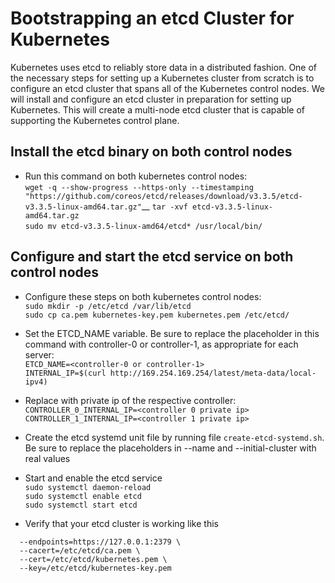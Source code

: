 # Bootstrapping an etcd Cluster for Kubernetes
Kubernetes uses etcd to reliably store data in a distributed fashion. One of the necessary steps for setting up a Kubernetes cluster from scratch is to configure an etcd cluster that spans all of the Kubernetes control nodes. We will install and configure an etcd cluster in preparation for setting up Kubernetes. This will create a multi-node etcd cluster that is capable of supporting the Kubernetes control plane.

## Install the etcd binary on both control nodes
* Run this command on both kubernetes control nodes:  
`wget -q --show-progress --https-only --timestamping "https://github.com/coreos/etcd/releases/download/v3.3.5/etcd-v3.3.5-linux-amd64.tar.gz"`__
`tar -xvf etcd-v3.3.5-linux-amd64.tar.gz`  
`sudo mv etcd-v3.3.5-linux-amd64/etcd* /usr/local/bin/`  

## Configure and start the etcd service on both control nodes
* Configure these steps on both kubernetes control nodes:  
`sudo mkdir -p /etc/etcd /var/lib/etcd`  
`sudo cp ca.pem kubernetes-key.pem kubernetes.pem /etc/etcd/`  

* Set the ETCD_NAME variable. Be sure to replace the placeholder in this command with controller-0 or controller-1, as appropriate for each server:  
`ETCD_NAME=<controller-0 or controller-1>`  
`INTERNAL_IP=$(curl http://169.254.169.254/latest/meta-data/local-ipv4)`  

* Replace with private ip of the respective controller:  
`CONTROLLER_0_INTERNAL_IP=<controller 0 private ip>`  
`CONTROLLER_1_INTERNAL_IP=<controller 1 private ip>`  

* Create the etcd systemd unit file by running file `create-etcd-systemd.sh`. Be sure to replace the placeholders in --name and --initial-cluster with real values  

* Start and enable the etcd service  
`sudo systemctl daemon-reload`  
`sudo systemctl enable etcd`  
`sudo systemctl start etcd`  

* Verify that your etcd cluster is working like this  
```sudo ETCDCTL_API=3 etcdctl member list \
  --endpoints=https://127.0.0.1:2379 \
  --cacert=/etc/etcd/ca.pem \
  --cert=/etc/etcd/kubernetes.pem \
  --key=/etc/etcd/kubernetes-key.pem
```